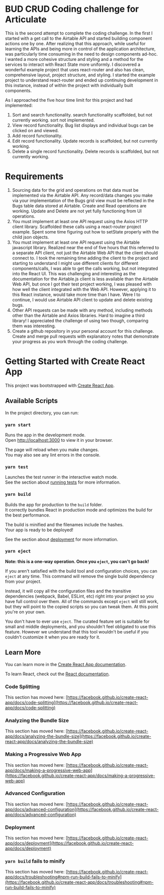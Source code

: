 # BUD CRUD Coding challenge for Articulate
This is the second attempt to complete the coding challenge. In the first I started with a get call to the Airtable API and started building component actions one by one. After realizing that this approach, while useful for learning the APIs and being more in control of the application architecture, was particularly time consuming in the need to design components ad-hoc. I wanted a more cohesive structure and styling and a method for the services to interact with React State more uniformly. I discovered a wonderful example project that uses react-router and also has clean, comprehensive layout, project structure, and styling. I started the example project to understand react-router and ended up continuing development in this instance, instead of within the project with individually built components. 

As I approached the five hour time limit for this project and had implemented:

1. Sort and search functionality. 
      search functionality scaffolded, but not currently working. 
      sort not implemented.
2. View record functionality.
      Bug list displays and individual bugs can be clicked on and viewed.
3. Add record functionality.
4. Edit record functionality.
      Update records is scaffolded, but not currently working.
5. Delete a single record functionality.
      Delete records is scaffolded, but not currently working.

# Requirements
1. Sourcing data for the grid and operations on that data must be implemented via the
Airtable API. Any record/data changes you make via your implementation of the Bugs
grid view must be reflected in the Bugs table data stored at Airtable.
      Create and Read operations are working. Update and Delete are not yet fully functioning from UI operations.
2. You must implement at least one API request using the Axios HTTP client library.
      Scaffolded these calls using a react-router project example. Spent some time figuring out how to setState properly with the child json objects. 
3. You must implement at least one API request using the Airtable javascript library.
      Realized near the end of five hours that this referred to a separate API client, not just the Airtable Web API that the client should connect to. I took the remaining time adding the client to the project and starting to understand I might use different clients for different components/calls, I was able to get the calls working, but not integrated into the React UI. This was challenging and interesting as the documentation for the Airtable.js client is less available than the Airtable Web API, but once I got their test project working, I was pleased with how well the client integrated with the Web API. However, applying it to this React instance, would take more time than I have. Were I to continue, I would use Airtable API client to update and delete existing bugs.
4. Other API requests can be made with any method, including methods other than the
Airtable and Axios libraries.
      Hard to imagine a third library! I appreciated the challenge of using two though, comparing them was interesting. 
5. Create a github repository in your personal account for this challenge. Create and merge
pull requests with explanatory notes that demonstrate your progress as you work
through the coding challenge.
      

# Getting Started with Create React App

This project was bootstrapped with [Create React App](https://github.com/facebook/create-react-app).

## Available Scripts

In the project directory, you can run:

### `yarn start`

Runs the app in the development mode.\
Open [http://localhost:3000](http://localhost:3000) to view it in your browser.

The page will reload when you make changes.\
You may also see any lint errors in the console.

### `yarn test`

Launches the test runner in the interactive watch mode.\
See the section about [running tests](https://facebook.github.io/create-react-app/docs/running-tests) for more information.

### `yarn build`

Builds the app for production to the `build` folder.\
It correctly bundles React in production mode and optimizes the build for the best performance.

The build is minified and the filenames include the hashes.\
Your app is ready to be deployed!

See the section about [deployment](https://facebook.github.io/create-react-app/docs/deployment) for more information.

### `yarn eject`

**Note: this is a one-way operation. Once you `eject`, you can't go back!**

If you aren't satisfied with the build tool and configuration choices, you can `eject` at any time. This command will remove the single build dependency from your project.

Instead, it will copy all the configuration files and the transitive dependencies (webpack, Babel, ESLint, etc) right into your project so you have full control over them. All of the commands except `eject` will still work, but they will point to the copied scripts so you can tweak them. At this point you're on your own.

You don't have to ever use `eject`. The curated feature set is suitable for small and middle deployments, and you shouldn't feel obligated to use this feature. However we understand that this tool wouldn't be useful if you couldn't customize it when you are ready for it.

## Learn More

You can learn more in the [Create React App documentation](https://facebook.github.io/create-react-app/docs/getting-started).

To learn React, check out the [React documentation](https://reactjs.org/).

### Code Splitting

This section has moved here: [https://facebook.github.io/create-react-app/docs/code-splitting](https://facebook.github.io/create-react-app/docs/code-splitting)

### Analyzing the Bundle Size

This section has moved here: [https://facebook.github.io/create-react-app/docs/analyzing-the-bundle-size](https://facebook.github.io/create-react-app/docs/analyzing-the-bundle-size)

### Making a Progressive Web App

This section has moved here: [https://facebook.github.io/create-react-app/docs/making-a-progressive-web-app](https://facebook.github.io/create-react-app/docs/making-a-progressive-web-app)

### Advanced Configuration

This section has moved here: [https://facebook.github.io/create-react-app/docs/advanced-configuration](https://facebook.github.io/create-react-app/docs/advanced-configuration)

### Deployment

This section has moved here: [https://facebook.github.io/create-react-app/docs/deployment](https://facebook.github.io/create-react-app/docs/deployment)

### `yarn build` fails to minify

This section has moved here: [https://facebook.github.io/create-react-app/docs/troubleshooting#npm-run-build-fails-to-minify](https://facebook.github.io/create-react-app/docs/troubleshooting#npm-run-build-fails-to-minify)
